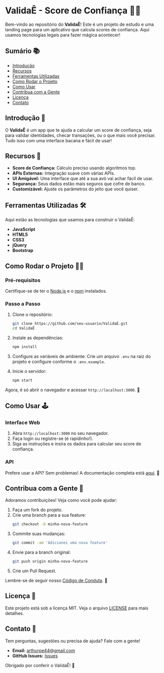 # ValidaÊ - Score de Confiança 🤝✨

Bem-vindo ao repositório do **ValidaÊ**! Este é um projeto de estudo e uma landing page para um aplicativo que calcula scores de confiança. Aqui usamos tecnologias legais para fazer mágica acontecer!

## Sumário 📚

- [Introdução](#introdução)
- [Recursos](#recursos)
- [Ferramentas Utilizadas](#ferramentas-utilizadas)
- [Como Rodar o Projeto](#como-rodar-o-projeto)
- [Como Usar](#como-usar)
- [Contribua com a Gente](#contribua-com-a-gente)
- [Licença](#licença)
- [Contato](#contato)

## Introdução 🌟

O **ValidaÊ** é um app que te ajuda a calcular um score de confiança, seja para validar identidades, checar transações, ou o que mais você precisar. Tudo isso com uma interface bacana e fácil de usar!

## Recursos 🚀

- **Score de Confiança:** Cálculo preciso usando algoritmos top.
- **APIs Externas:** Integração suave com várias APIs.
- **UI Amigável:** Uma interface que até a sua avó vai achar fácil de usar.
- **Segurança:** Seus dados estão mais seguros que cofre de banco.
- **Customizável:** Ajuste os parâmetros do jeito que você quiser.

## Ferramentas Utilizadas 🛠️

Aqui estão as tecnologias que usamos para construir o ValidaÊ:

- **JavaScript**
- **HTML5**
- **CSS3**
- **jQuery**
- **Bootstrap**

## Como Rodar o Projeto 🏃‍♂️

### Pré-requisitos

Certifique-se de ter o [Node.js](https://nodejs.org/) e o [npm](https://www.npmjs.com/) instalados.

### Passo a Passo

1. Clone o repositório:
   ```bash
   git clone https://github.com/seu-usuario/ValidaÊ.git
   cd ValidaÊ
   ```

2. Instale as dependências:
   ```bash
   npm install
   ```

3. Configure as variáveis de ambiente:
   Crie um arquivo `.env` na raiz do projeto e configure conforme o `.env.example`.

4. Inicie o servidor:
   ```bash
   npm start
   ```

Agora, é só abrir o navegador e acessar `http://localhost:3000`. 🎉

## Como Usar 🕹️

### Interface Web

1. Abra `http://localhost:3000` no seu navegador.
2. Faça login ou registre-se (é rapidinho!).
3. Siga as instruções e insira os dados para calcular seu score de confiança.

### API

Prefere usar a API? Sem problemas! A documentação completa está [aqui](link-para-documentacao-da-api). 📃

## Contribua com a Gente 🤗

Adoramos contribuições! Veja como você pode ajudar:

1. Faça um fork do projeto.
2. Crie uma branch para a sua feature:
   ```bash
   git checkout -b minha-nova-feature
   ```
3. Commite suas mudanças:
   ```bash
   git commit -am 'Adicionei uma nova feature'
   ```
4. Envie para a branch original:
   ```bash
   git push origin minha-nova-feature
   ```
5. Crie um Pull Request.

Lembre-se de seguir nosso [Código de Conduta](link-para-codigo-de-conduta). 💖

## Licença 📜

Este projeto está sob a licença MIT. Veja o arquivo [LICENSE](LICENSE) para mais detalhes.

## Contato 📧

Tem perguntas, sugestões ou precisa de ajuda? Fale com a gente!

- **Email:** arthurpe44@gmail.com
- **GitHub Issues:** [Issues](https://github.com/artnomic)

Obrigado por conferir o ValidaÊ! 🚀